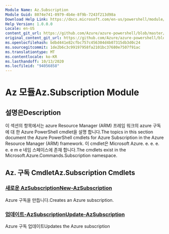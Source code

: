 ```yaml
---
Module Name: Az.Subscription
Module Guid: 8074e741-0979-4b4e-8f9b-7243f213d98a
Download Help Link: https://docs.microsoft.com/en-us/powershell/module/az.subscription
Help Version: 1.0.0.0
Locale: en-US
content_git_url: https://github.com/Azure/azure-powershell/blob/master/src/Subscription/Subscription/help/Az.Subscription.md
original_content_git_url: https://github.com/Azure/azure-powershell/blob/master/src/Subscription/Subscription/help/Az.Subscription.md
ms.openlocfilehash: bdbd441e82cfbc757c456304d4b07315db3d0c24
ms.sourcegitcommit: 1de2b6c3c99197958fa2101bc37680e7507f91ac
ms.translationtype: MT
ms.contentlocale: ko-KR
ms.lasthandoff: 10/13/2020
ms.locfileid: "94056858"
---
```

# <span data-ttu-id="c6500-101">Az 모듈</span><span class="sxs-lookup"><span data-stu-id="c6500-101">Az.Subscription Module</span></span>
## <span data-ttu-id="c6500-102">설명은</span><span class="sxs-lookup"><span data-stu-id="c6500-102">Description</span></span>
<span data-ttu-id="c6500-103">이 섹션의 항목에서는 azure Resource Manager (ARM) 프레임 워크의 azure 구독에 대 한 Azure PowerShell cmdlet을 설명 합니다.</span><span class="sxs-lookup"><span data-stu-id="c6500-103">The topics in this section document the Azure PowerShell cmdlets for Azure Subscription in the Azure Resource Manager (ARM) framework.</span></span> <span data-ttu-id="c6500-104">이 cmdlet은 Microsoft Azure. e. e. e. e. e m e 네임 스페이스에 존재 합니다.</span><span class="sxs-lookup"><span data-stu-id="c6500-104">The cmdlets exist in the Microsoft.Azure.Commands.Subscription namespace.</span></span>

## <span data-ttu-id="c6500-105">Az. 구독 Cmdlet</span><span class="sxs-lookup"><span data-stu-id="c6500-105">Az.Subscription Cmdlets</span></span>
### [<span data-ttu-id="c6500-106">새로운 AzSubscription</span><span class="sxs-lookup"><span data-stu-id="c6500-106">New-AzSubscription</span></span>](New-AzSubscription.md)
<span data-ttu-id="c6500-107">Azure 구독을 만듭니다.</span><span class="sxs-lookup"><span data-stu-id="c6500-107">Creates an Azure subscription.</span></span>

### [<span data-ttu-id="c6500-108">업데이트-AzSubscription</span><span class="sxs-lookup"><span data-stu-id="c6500-108">Update-AzSubscription</span></span>](Update-AzSubscription.md)
<span data-ttu-id="c6500-109">Azure 구독 업데이트</span><span class="sxs-lookup"><span data-stu-id="c6500-109">Updates the Azure subscription</span></span>

